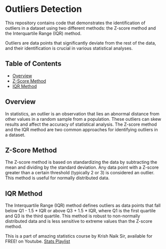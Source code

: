 # Outliers Detection

This repository contains code that demonstrates the identification of outliers in a dataset using two different methods: the Z-score method and the Interquartile Range (IQR) method. 

Outliers are data points that significantly deviate from the rest of the data, and their identification is crucial in various statistical analyses.

## Table of Contents

- [Overview](#overview)
- [Z-Score Method](#z-score-method)
- [IQR Method](#iqr-method)

## Overview

In statistics, an outlier is an observation that lies an abnormal distance from other values in a random sample from a population. These outliers can skew results and affect the accuracy of statistical analysis. The Z-score method and the IQR method are two common approaches for identifying outliers in a dataset.

## Z-Score Method

The Z-score method is based on standardizing the data by subtracting the mean and dividing by the standard deviation. Any data point with a Z-score greater than a certain threshold (typically 2 or 3) is considered an outlier. This method is useful for normally distributed data.

## IQR Method

The Interquartile Range (IQR) method defines outliers as data points that fall below Q1 - 1.5 * IQR or above Q3 + 1.5 * IQR, where Q1 is the first quartile and Q3 is the third quartile. This method is robust to non-normally distributed data and is less sensitive to extreme values than the Z-score method.


This is a part of amazing statistics course by Krish Naik Sir, available for FREE! on Youtube. [Stats Playlist](https://www.youtube.com/playlist?list=PLTDARY42LDV6YHSRo669_uDDGmUEmQnDJ)
